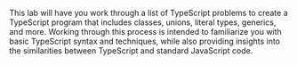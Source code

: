 This lab will have you work through a list of TypeScript problems to create a TypeScript program that includes classes, unions, literal types, generics, and more. Working through this process is intended to familiarize you with basic TypeScript syntax and techniques, while also providing insights into the similarities between TypeScript and standard JavaScript code.